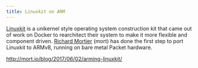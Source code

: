 ```yaml
---
title: Linuxkit on ARM 
---
```


[Linuxkit] is a unikernel style operating system construction kit that
came out of work on Docker to rearchitect their system to make it more
flexible and component driven. [Richard Mortier] (mort) has done the first
step to port Linuxkit to ARMv8, running on bare metal Packet hardware.

http://mort.io/blog/2017/06/02/arming-linuxkit/

[Linuxkit]:https://github.com/linuxkit/linuxkit
[Richard Mortier]:http://mort.io/

